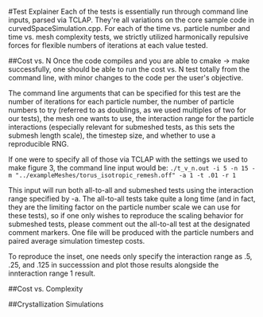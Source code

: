 #Test Explainer
Each of the tests is essentially run through command line inputs, 
parsed via TCLAP. They're all variations on the core sample code 
in curvedSpaceSimulation.cpp. For each of the time vs. particle
number and time vs. mesh complexity tests, we strictly 
utilized harmonically repulsive forces for flexible numbers of 
iterations at each value tested. 

##Cost vs. N 
Once the code compiles and you are able to cmake -> make 
successfully, one should be able to run the cost vs. 
N test totally from the command line, with minor changes
to the code per the user's objective. 

The command line arguments that can be specified for
this test are the number of iterations for each 
particle number, the number of particle numbers
to try (referred to as doublings, as we used
multiples of two for our tests), the mesh one 
wants to use, the interaction range for the particle
interactions (especially relevant for submeshed tests,
as this sets the submesh length scale), the timestep
size, and whether to use a reproducible RNG.  

If one were to specify all of those via TCLAP with the settings
we used to make figure 3, the command line input
would be: 
```./t_v_n.out -i 5 -n 15 -m "../exampleMeshes/torus_isotropic_remesh.off" -a 1 -t .01 -r 1```

This input will run both all-to-all and submeshed tests
using the interaction range specified by -a. The all-to-all
tests take quite a long time (and in fact, they are the limiting
factor on the particle number scale we can use for these tests), 
so if one only wishes to reproduce the scaling behavior
for submeshed tests, please comment out the all-to-all test
at the designated comment markers. One file will be produced
with the particle numbers and paired average simulation timestep 
costs. 

To reproduce the inset, one needs only specify the interaction range as 
.5, .25, and .125 in successsion and plot those results alongside the 
innteraction range 1 result.  

##Cost vs. Complexity


##Crystallization Simulations

